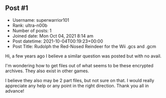 ## Post #1
- Username: superwarrior101
- Rank: ultra-n00b
- Number of posts: 1
- Joined date: Mon Oct 04, 2021 8:14 am
- Post datetime: 2021-10-04T00:19:23+00:00
- Post Title: Rudolph the Red-Nosed Reindeer for the Wii .gcs and .gcm

Hi, a few years ago I believe a similar question was posted but with no avail.

I'm wondering how to get files out of what seems to be these encrypted archives. They also exist in other games. 

I believe they also may be 2 part files, but not sure on that. I would really appreciate any help or any point in the right direction. Thank you all in advance!
